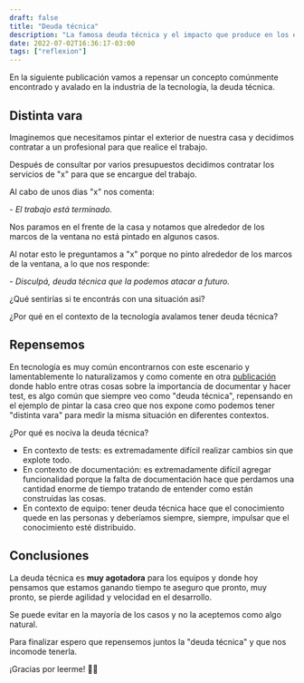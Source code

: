 ```yaml
---
draft: false
title: "Deuda técnica"
description: "La famosa deuda técnica y el impacto que produce en los equipos."
date: 2022-07-02T16:36:17-03:00
tags: ["reflexion"]
---
```

En la siguiente publicación vamos a repensar un concepto comúnmente encontrado y avalado en la industria de la
tecnología, la deuda técnica.

## Distinta vara

Imaginemos que necesitamos pintar el exterior de nuestra casa y decidimos contratar a un profesional para que realice el 
trabajo.

Después de consultar por varios presupuestos decidimos contratar los servicios de "x" para que se encargue del trabajo.

Al cabo de unos dias "x" nos comenta:

\- _El trabajo está terminado._

Nos paramos en el frente de la casa y notamos que alrededor de los marcos de la ventana no está pintado en algunos casos.

Al notar esto le preguntamos a "x" porque no pinto alrededor de los marcos de la ventana, a lo que nos responde:

\- _Disculpá, deuda técnica que la podemos atacar a futuro._

¿Qué sentirías si te encontrás con una situación asi?

¿Por qué en el contexto de la tecnología avalamos tener deuda técnica?

## Repensemos

En tecnología es muy común encontrarnos con este escenario y lamentablemente lo naturalizamos y como comente en otra
[publicación](https://luispe.github.io/blog/posts/mistakes-and-learnings/) donde hablo entre otras cosas sobre
la importancia de documentar y hacer test, es algo común que siempre veo como "deuda técnica", repensando en el ejemplo
de pintar la casa creo que nos expone como podemos tener "distinta vara" para medir la misma situación en diferentes 
contextos.

¿Por qué es nociva la deuda técnica?
- En contexto de tests: es extremadamente difícil realizar cambios sin que explote todo.
- En contexto de documentación: es extremadamente difícil agregar funcionalidad porque la falta de documentación hace que
perdamos una cantidad enorme de tiempo tratando de entender como están construidas las cosas.
- En contexto de equipo: tener deuda técnica hace que el conocimiento quede en las personas y deberíamos siempre, siempre,
impulsar que el conocimiento esté distribuido.


## Conclusiones

La deuda técnica es **muy agotadora** para los equipos y donde hoy pensamos que estamos ganando tiempo te aseguro que pronto,
muy pronto, se pierde agilidad y velocidad en el desarrollo.

Se puede evitar en la mayoría de los casos y no la aceptemos como algo natural.

Para finalizar espero que repensemos juntos la "deuda técnica" y que nos incomode tenerla.

¡Gracias por leerme! 👋🏽
